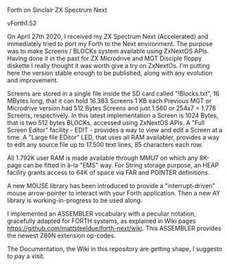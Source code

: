 Forth on Sinclair ZX Spectrum Next

vForth1.52

On April 27th 2020, I received my  ZX Spectrum Next  (Accelerated)  and immediately tried to port my Forth to the Next environment. 
The purpose was to make Screens / BLOCKs system available using ZxNextOS APIs. 
Having done it in the past for ZX Microdrive and MGT Disciple floppy diskette  I really thought it was worth give a try on ZxNextOs.
I'm putting here the version stable enough to be published, along with any evolution and improvement.

Screens are stored in a single file inside the SD card called "!Blocks.txt", 16 MBytes long, that it can hold 16.383 Screens 1 KB each 
Previous MGT or Microdrive version had 512 Bytes Screens and just 1.560 or 254x7 = 1.778 Screens, respectively. 
In this latest implementation a Screen is 1024 Bytes, that is two 512 bytes BLOCKs, accessed using ZxNextOS APIs. 
A "Full Screen Editor" facility - EDIT - provides a way to view and edit a Screen at a time.
A "Large file EDitor" LED, that uses all RAM availabler, provides a way to edit any source file up to 17.500 text lines, 85 characters each row.

All 1.792K user RAM is made available through MMU7 on which any 8K-page can be fitted in à-la "EMS" way.
For String storage purpose, an HEAP facility grants access to 64K of space via FAR and POINTER definitions.

A new  MOUSE  library has been introduced to provide a "interrupt-driven" mouse arrow-pointer to interact with your Forth application.
Then a new  AY  library is working-in-progress to be used along.

I implemented an  ASSEMBLER  vocabulary with a peculiar notation, gracefully adapted for FORTH systems, as explained in Wiki pages 
<https://github.com/mattsteeldue/forth-next/wiki>. This ASSEMBLER provides the newest Z80N extension op-codes.

The Documentation, the Wiki in this repository are getting shape, I suggesto to pay a visit.
